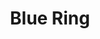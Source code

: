 ---
layout: product
title: Blue Ring
meta: This is a blue ring. 
type: ring
image: rings/bluering.jpg
quantity: 2
stock: IN STOCK
---